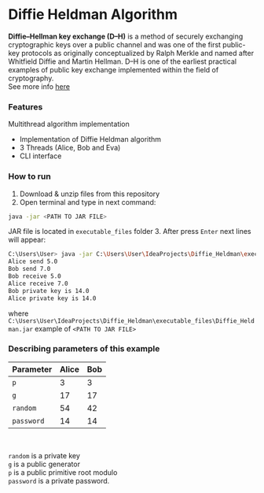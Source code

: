# Diffie Heldman Algorithm

**Diffie–Hellman key exchange (D–H)** is a method of securely exchanging cryptographic keys over a public channel and was one of the first public-key protocols as originally conceptualized by Ralph Merkle and named after Whitfield Diffie and Martin Hellman. D–H is one of the earliest practical examples of public key exchange implemented within the field of cryptography. <br />
See more info [here](https://en.wikipedia.org/wiki/Diffie%E2%80%93Hellman_key_exchange)

### Features
Multithread algorithm implementation
*	Implementation of Diffie Heldman algorithm
*   3 Threads (Alice, Bob and Eva)
*   CLI interface

### How to run
1. Download & unzip files from this repository
2. Open terminal and type in next command:
```sh
java -jar <PATH TO JAR FILE>
```
JAR file is located in `executable_files` folder
3. After press  `Enter` next lines will appear:
```sh
C:\Users\User> java -jar C:\Users\User\IdeaProjects\Diffie_Heldman\executable_files\Diffie_Heldman.jar
Alice send 5.0
Bob send 7.0
Bob receive 5.0
Alice receive 7.0
Bob private key is 14.0
Alice private key is 14.0
```
where ` C:\Users\User\IdeaProjects\Diffie_Heldman\executable_files\Diffie_Heldman.jar` example of `<PATH TO JAR FILE>`

### Describing parameters of this example
Parameter| Alice| Bob
------------ | -------------| -------------
`p` | 3| 3
`g` | 17| 17
`random`| 54|42
`password`| 14|14
<br />

`random`  is a private key<br />
`g` is a public generator<br />
`p` is a public primitive root modulo<br />
`password` is a private password.<br />
